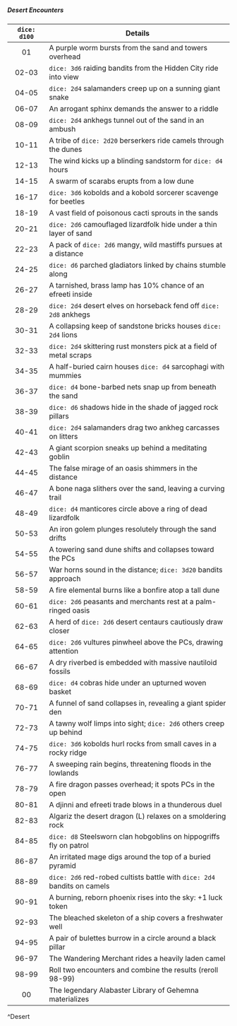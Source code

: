 ##### Desert Encounters
| `dice: d100` | **Details**                                                              |
|:------------:| ------------------------------------------------------------------------ |
|      01      | A purple worm bursts from the sand and towers overhead                   |
|    02-03     | `dice: 3d6` raiding bandits from the Hidden City ride into view          |
|    04-05     | `dice: 2d4` salamanders creep up on a sunning giant snake                |
|    06-07     | An arrogant sphinx demands the answer to a riddle                        |
|    08-09     | `dice: 2d4` ankhegs tunnel out of the sand in an ambush                  |
|    10-11     | A tribe of `dice: 2d20` berserkers ride camels through the dunes         |
|    12-13     | The wind kicks up a blinding sandstorm for `dice: d4` hours              |
|    14-15     | A swarm of scarabs erupts from a low dune                                |
|    16-17     | `dice: 3d6` kobolds and a kobold sorcerer scavenge for beetles           |
|    18-19     | A vast field of poisonous cacti sprouts in the sands                     |
|    20-21     | `dice: 2d6` camouflaged lizardfolk hide under a thin layer of sand       |
|    22-23     | A pack of `dice: 2d6` mangy, wild mastiffs pursues at a distance         |
|    24-25     | `dice: d6` parched gladiators linked by chains stumble along             |
|    26-27     | A tarnished, brass lamp has 10% chance of an efreeti inside              |
|    28-29     | `dice: 2d4` desert elves on horseback fend off `dice: 2d8` ankhegs       |
|    30-31     | A collapsing keep of sandstone bricks houses `dice: 2d4` lions           |
|    32-33     | `dice: 2d4` skittering rust monsters pick at a field of metal scraps     |
|    34-35     | A half-buried cairn houses `dice: d4` sarcophagi with mummies            |
|    36-37     | `dice: d4` bone-barbed nets snap up from beneath the sand                |
|    38-39     | `dice: d6` shadows hide in the shade of jagged rock pillars              |
|    40-41     | `dice: 2d4` salamanders drag two ankheg carcasses on litters             |
|    42-43     | A giant scorpion sneaks up behind a meditating goblin                    |
|    44-45     | The false mirage of an oasis shimmers in the distance                    |
|    46-47     | A bone naga slithers over the sand, leaving a curving trail              |
|    48-49     | `dice: d4` manticores circle above a ring of dead lizardfolk             |
|    50-53     | An iron golem plunges resolutely through the sand drifts                 |
|    54-55     | A towering sand dune shifts and collapses toward the PCs                 |
|    56-57     | War horns sound in the distance; `dice: 3d20` bandits approach           |
|    58-59     | A fire elemental burns like a bonfire atop a tall dune                   |
|    60-61     | `dice: 2d6` peasants and merchants rest at a palm-ringed oasis           |
|    62-63     | A herd of `dice: 2d6` desert centaurs cautiously draw closer             |
|    64-65     | `dice: 2d6` vultures pinwheel above the PCs, drawing attention           |
|    66-67     | A dry riverbed is embedded with massive nautiloid fossils                |
|    68-69     | `dice: d4` cobras hide under an upturned woven basket                    |
|    70-71     | A funnel of sand collapses in, revealing a giant spider den              |
|    72-73     | A tawny wolf limps into sight; `dice: 2d6` others creep up behind        |
|    74-75     | `dice: 3d6` kobolds hurl rocks from small caves in a rocky ridge         |
|    76-77     | A sweeping rain begins, threatening floods in the lowlands               |
|    78-79     | A fire dragon passes overhead; it spots PCs in the open                  |
|    80-81     | A djinni and efreeti trade blows in a thunderous duel                    |
|    82-83     | Algariz the desert dragon (L) relaxes on a smoldering rock               |
|    84-85     | `dice: d8` Steelsworn clan hobgoblins on hippogriffs fly on patrol       |
|    86-87     | An irritated mage digs around the top of a buried pyramid                |
|    88-89     | `dice: 2d6` red-robed cultists battle with `dice: 2d4` bandits on camels |
|    90-91     | A burning, reborn phoenix rises into the sky: +1 luck token              |
|    92-93     | The bleached skeleton of a ship covers a freshwater well                 |
|    94-95     | A pair of bulettes burrow in a circle around a black pillar              |
|    96-97     | The Wandering Merchant rides a heavily laden camel                       |
|    98-99     | Roll two encounters and combine the results (reroll 98-99)               |
|      00      | The legendary Alabaster Library of Gehemna materializes                  |
^Desert